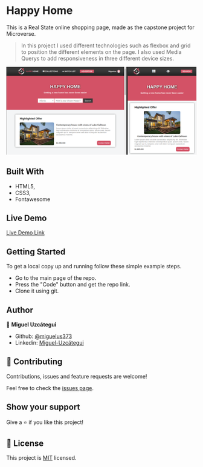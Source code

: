 # Happy Home

This is a Real State online shopping page, made as the capstone project for Microverse.

> In this project I used different technologies such as flexbox and grid to position the different elements on the page.
> I also used Media Querys to add responsiveness in three different device sizes.

![screenshot](./images/Screenshot.png)

## Built With

- HTML5,
- CSS3,
- Fontawesome

## Live Demo

[Live Demo Link](https://raw.githack.com/Miguelus373/Capstone-Project/happyhome-page/index.html)

## Getting Started

To get a local copy up and running follow these simple example steps.

- Go to the main page of the repo.
- Press the "Code" button and get the repo link.
- Clone it using git.

## Author

👤 **Miguel Uzcátegui**

- Github: [@miguelus373](https://github.com/miguelus373)
- Linkedin: [Miguel-Uzcátegui](https://www.linkedin.com/in/miguelus/)

## 🤝 Contributing

Contributions, issues and feature requests are welcome!

Feel free to check the [issues page](https://github.com/Miguelus373/Capstone-Project/issues).

## Show your support

Give a ⭐️ if you like this project!

## 📝 License

This project is [MIT](lic.url) licensed.
